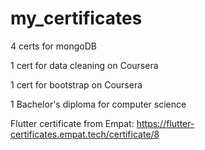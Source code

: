 # my_certificates

4 certs for mongoDB

1 cert for data cleaning on Coursera

1 cert for bootstrap on Coursera

1 Bachelor's diploma for computer science

Flutter certificate from Empat: 
https://flutter-certificates.empat.tech/certificate/8

